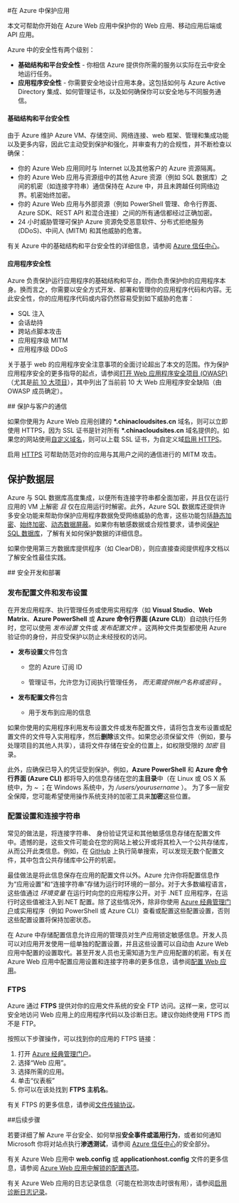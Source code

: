 <properties
	pageTitle="在 Azure Web 应用中保护应用"
	description="了解如何在 Azure Web 应用中保护 Web 应用、移动应用后端或 API 应用。"
	services="app-service"
	documentationCenter=""
	authors="cephalin"
	manager="wpickett"
	editor=""/>

<tags
	ms.service="app-service"
	ms.date="01/12/2016"
	wacn.date="02/26/2016"/>


#在 Azure 中保护应用

本文可帮助你开始在 Azure Web 应用中保护你的 Web 应用、移动应用后端或 API 应用。

Azure 中的安全性有两个级别：

- **基础结构和平台安全性** - 你相信 Azure 提供你所需的服务以实际在云中安全地运行任务。
- **应用程序安全性** - 你需要安全地设计应用本身。这包括如何与 Azure Active Directory 集成、如何管理证书，以及如何确保你可以安全地与不同服务通信。

#### 基础结构和平台安全性
由于 Azure 维护 Azure VM、存储空间、网络连接、web 框架、管理和集成功能以及更多内容，因此它主动受到保护和强化，并审查有力的合规性，并不断检查以确保：

- 你的 Azure Web 应用同时与 Internet 以及其他客户的 Azure 资源隔离。
- 你的 Azure Web 应用与资源组中的其他 Azure 资源（例如 SQL 数据库）之间的机密（如连接字符串）通信保持在 Azure 中，并且未跨越任何网络边界。机密始终加密。
- 你的 Azure Web 应用与外部资源（例如 PowerShell 管理、命令行界面、Azure SDK、REST API 和混合连接）之间的所有通信都经过正确加密。
- 24 小时威胁管理可保护 Azure 资源免受恶意软件、分布式拒绝服务 (DDoS)、中间人 (MITM) 和其他威胁的危害。 

有关 Azure 中的基础结构和平台安全性的详细信息，请参阅 [Azure 信任中心](https://www.trustcenter.cn/zh-cn/security/default.html)。

#### 应用程序安全性

Azure 负责保护运行应用程序的基础结构和平台，而你负责保护你的应用程序本身。换而言之，你需要以安全方式开发、部署和管理你的应用程序代码和内容。无此安全性，你的应用程序代码或内容仍然容易受到如下威胁的危害：

- SQL 注入
- 会话劫持
- 跨站点脚本攻击
- 应用程序级 MITM
- 应用程序级 DDoS

关于基于 web 的应用程序安全注意事项的全面讨论超出了本文的范围。作为保护应用程序安全的更多指导的起点，请参阅[打开 Web 应用程序安全项目 (OWASP)](https://www.owasp.org/index.php/Main_Page)（尤其是[前 10 大项目](https://www.owasp.org/index.php/Category:OWASP_Top_Ten_Project)），其中列出了当前前 10 大 Web 应用程序安全缺陷（由 OWASP 成员确定）。

##<a name="https"></a> 保护与客户的通信

如果你使用为 Azure Web 应用创建的 **\*.chinacloudsites.cn** 域名，则可以立即使用 HTTPS，因为 SSL 证书是针对所有 **\*.chinacloudsites.cn** 域名提供的。如果您的网站使用[自定义域名](/documentation/articles/web-sites-custom-domain-name/)，则可以上载 SSL 证书，为自定义域[启用 HTTPS](/documentation/articles/web-sites-configure-ssl-certificate/)。

启用 [HTTPS](https://en.wikipedia.org/wiki/HTTPS) 可帮助防范对你的应用与其用户之间的通信进行的 MITM 攻击。

## 保护数据层

Azure 与 SQL 数据库高度集成，以便所有连接字符串都全面加密，并且仅在运行应用的 VM 上解密 *且* 仅在应用运行时解密。此外，Azure SQL 数据库还提供许多安全功能来帮助你保护应用程序数据免受网络威胁的危害，这些功能包括[静态加密](https://msdn.microsoft.com/zh-cn/library/dn948096.aspx)、[始终加密](https://msdn.microsoft.com/zh-cn/library/mt163865.aspx)、[动态数据屏蔽](/documentation/articles/sql-database-dynamic-data-masking-get-started-portal/)。如果你有敏感数据或合规性要求，请参阅[保护 SQL 数据库](/documentation/articles/sql-database-security/)，了解有关如何保护数据的详细信息。

如果你使用第三方数据库提供程序（如 ClearDB），则应直接查阅提供程序文档以了解安全性最佳实践。

##<a name="develop"></a> 安全开发和部署

### 发布配置文件和发布设置

在开发应用程序、执行管理任务或使用实用程序（如 **Visual Studio**、**Web Matrix**、**Azure PowerShell** 或 **Azure 命令行界面 (Azure CLI)**）自动执行任务时，您可以使用 *发布设置* 文件或 *发布配置文件* 。这两种文件类型都使用 Azure 验证你的身份，并应受保护以防止未经授权的访问。

* **发布设置**文件包含

	* 您的 Azure 订阅 ID

	* 管理证书，允许您为订阅执行管理任务， *而无需提供帐户名称或密码* 。

* **发布配置文件**包含

	* 用于发布到应用的信息

如果你使用的实用程序利用发布设置文件或发布配置文件，请将包含发布设置或配置文件的文件导入实用程序，然后**删除**该文件。如果您必须保留文件（例如，要与处理项目的其他人共享），请将文件存储在安全的位置上，如权限受限的 *加密* 目录。

此外，应确保已导入的凭证受到保护。例如，**Azure PowerShell** 和 **Azure 命令行界面 (Azure CLI)** 都将导入的信息存储在您的**主目录**中（在 Linux 或 OS X 系统中，为 *~* ；在 Windows 系统中，为 */users/yourusername* ）。 为了多一层安全保障，您可能希望使用操作系统支持的加密工具来**加密**这些位置。

### 配置设置和连接字符串
常见的做法是，将连接字符串、 身份验证凭证和其他敏感信息存储在配置文件中。遗憾的是，这些文件可能会在您的网站上被公开或将其检入一个公共存储库，从而公开此类信息。例如，在 [GitHub](https://github.com) 上执行简单搜索，可以发现无数个配置文件，其中包含公共存储库中公开的机密。

最佳做法是将此信息保存在应用的配置文件以外。Azure 允许你将配置信息作为“应用设置”和“连接字符串”存储为运行时环境的一部分。对于大多数编程语言，这些值通过 *环境变量* 在运行时向您的应用程序公开。对于 .NET 应用程序，在运行时这些值被注入到.NET 配置。除了这些情况外，除非你使用 [Azure 经典管理门户](http://manage.windowsazure.cn)或实用程序（例如 PowerShell 或 Azure CLI）查看或配置这些配置设置，否则这些配置设置将保持加密状态。

在 Azure 中存储配置信息允许应用的管理员对生产应用锁定敏感信息。开发人员可以对应用开发使用一组单独的配置设置，并且这些设置可以自动由 Azure Web 应用中配置的设置取代。甚至开发人员也无需知道为生产应用配置的机密。有关在 Azure Web 应用中配置应用设置和连接字符串的更多信息，请参阅[配置 Web 应用](/documentation/articles/web-sites-configure/)。

<!-- be to customize -->
### FTPS

Azure 通过 **FTPS** 提供对你的应用文件系统的安全 FTP 访问。这样一来，您可以安全地访问 Web 应用上的应用程序代码以及诊断日志。建议你始终使用 FTPS 而不是 FTP。

按照以下步骤操作，可以找到你的应用的 FTPS 链接：

1. 打开 [Azure 经典管理门户](http://manage.windowsazure.cn)。
2. 选择“Web 应用”。
4. 选择所需的应用。
5. 单击“仪表板”
6. 你可以在该处找到 **FTPS 主机名**。

有关 FTPS 的更多信息，请参阅[文件传输协议](http://en.wikipedia.org/wiki/File_Transfer_Protocol)。

##<a name="next"></a>后续步骤

若要详细了解 Azure 平台安全、如何举报**安全事件或滥用行为**，或者如何通知 Microsoft 你将对站点执行**渗透测试**，请参阅 [Azure 信任中心](https://www.trustcenter.cn/zh-cn/security/default.html)的安全部分。

有关 Azure Web 应用中 **web.config** 或 **applicationhost.config** 文件的更多信息，请参阅 [Azure Web 应用中解锁的配置选项](/blog/2014/01/28/more-to-explore-configuration-options-unlocked-in-windows-azure-web-sites/)。

有关 Azure Web 应用的日志记录信息（可能在检测攻击时很有用），请参阅[启用诊断日志记录](/documentation/articles/web-sites-enable-diagnostic-log/)。

<!---HONumber=Mooncake_0215_2016-->